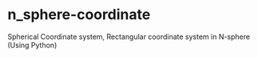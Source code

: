 # n_sphere-coordinate
Spherical Coordinate system, Rectangular coordinate system in N-sphere (Using Python)
